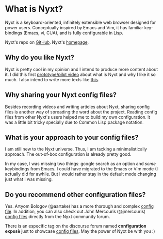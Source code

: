 # What is Nyxt?

Nyxt is a keyboard-oriented, infinitely extensible web browser designed for power users. Conceptually inspired by Emacs and Vim, it has familiar key-bindings (Emacs, vi, CUA), and is fully configurable in Lisp.

Nyxt's repo on [GitHub](https://github.com/atlas-engineer/nyxt).
Nyxt's [homepage](https://nyxt.atlas.engineer/).

## Why do you like Nyxt?
 
Nyxt is pretty cool in my opinion and I intend to produce more content about it. I did this first [prototype/pilot video](https://www.youtube.com/watch?v=8yBjfjFE0fk) about what is Nyxt and why I like it so much.  I also intend to write more texts like [this](https://nyxt.atlas.engineer/article/enable-mode.org).

## Why sharing your Nyxt config files?

Besides recording videos and writing articles about Nyxt, sharing config files is another way of spreading the word about the project. Reading config files from other Nyxt's users helped me to build my own configuration. It was a little bit tricky specially due to Common Lisp package notation.

## What is your approach to your config files?

I am still new to the Nyxt universe. Thus, I am tacking a minimalistically approach. The out-of-box configuration is already pretty good.

In my case, I was missing two things: google search as an option and *some* keybindings from Emacs. I could have migrated to the Emacs or Vim mode (I actually did for awhile. But I would rather stay in the default mode changing just what I was missing.

## Do you recommend other configuration files?

Yes.  Artyom Bologov (@aartake) has a more thorough and complex [config file](https://github.com/aartaka/nyxt-config). In addition, you can also check out John Mercouris (@jmercouris) [config files](https://discourse.atlas.engineer/t/my-lightweight-configuration/47/6) directly from the Nyxt community forum.

There is an especific tag on the discourse forum named **configuration exposè** just to showcase [config files](https://discourse.atlas.engineer/c/nyxt/configuration-expose/8). May the power of Nyxt be with you :)
